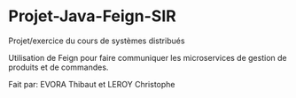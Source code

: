 # Projet-Java-Feign-SIR
Projet/exercice du cours de systèmes distribués

Utilisation de Feign pour faire communiquer les microservices de gestion de produits et de commandes.

Fait par: EVORA Thibaut et LEROY Christophe
